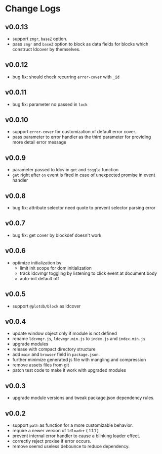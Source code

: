 # Change Logs

## v0.0.13

 - support `zmgr`, `baseZ` option.
 - pass `zmgr` and `baseZ` option to block as data fields for blocks which construct ldcover by themselves.


## v0.0.12

 - bug fix: should check recurring `error-cover` with `_id`


## v0.0.11

 - bug fix: parameter no passed in `lock`


## v0.0.10

 - support `error-cover` for customization of default error cover.
 - pass parameter to error handler as the third parameter for providing more detail error message


## v0.0.9

 - parameter passed to ldcv in `get` and `toggle` function
 - `get` right after `on` event is fired in case of unexpected promise in event handler


## v0.0.8

 - bug fix: attribute selector need quote to prevent selector parsing error


## v0.0.7

 - bug fix: get cover by blockdef doesn't work


## v0.0.6

 - optimize initialization by
   - limit init scope for dom initialization
   - track ldcvmgr toggling by listening to click event at document.body
   - auto-init default off


## v0.0.5

 - support `@plotdb/block` as ldcover


## v0.0.4

 - update window object only if module is not defined
 - rename `ldcvmgr.js`, `ldcvmgr.min.js` to `index.js` and `index.min.js`
 - upgrade modules
 - release with compact directory structure
 - add `main` and `browser` field in `package.json`.
 - further minimize generated js file with mangling and compression
 - remove assets files from git
 - patch test code to make it work with upgraded modules


## v0.0.3

 - upgrade module versions and tweak package.json dependency rules.


## v0.0.2

 - support `path` as function for a more customizable behavior.
 - require a newer version of `ldloader` ( 1.1.1 )
 - prevent internal error handler to cause a blinking loader effect.
 - correctly reject proxise if error occurs.
 - remove seemd useless debounce to reduce dependency.
